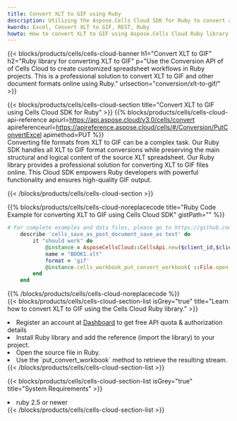 ```yaml
---
title: Convert XLT to GIF using Ruby 
description: Utilizing the Aspose.Cells Cloud SDK for Ruby to convert a XLT format file to a GIF format file. 
kwords: Excel, Convert XLT to GIF, REST, Ruby
howto: How to convert XLT to GIF using Aspose.Cells Cloud Ruby library.
---
```



{{< blocks/products/cells/cells-cloud-banner h1="Convert XLT to GIF" h2="Ruby library for converting XLT to GIF" p="Use the Conversion API of of Cells Cloud to create customized spreadsheet workflows in Ruby projects. This is a professional solution to convert XLT to GIF and other document formats online using Ruby." urlsection="conversion/xlt-to-gif/" >}}

{{< blocks/products/cells/cells-cloud-section  title="Convert XLT to GIF using Cells Cloud SDK for Ruby" >}}
{{% blocks/products/cells/cells-cloud-api-reference  apiurl=https://api.aspose.cloud/v3.0/cells/convert  apireferenceurl=https://apireference.aspose.cloud/cells/#/Conversion/PutConvertExcel  apimethod=PUT %}}
<br/>
Converting file formats from XLT to GIF can be a complex task. Our Ruby SDK handles all XLT to GIF format conversions while preserving the main structural and logical content of the source XLT spreadsheet. Our Ruby library provides a professional solution for converting XLT to GIF files online. This Cloud SDK empowers Ruby developers with powerful functionality and ensures high-quality GIF output.

{{< /blocks/products/cells/cells-cloud-section >}}

{{% blocks/products/cells/cells-cloud-noreplacecode title="Ruby Code Example for converting XLT to GIF using Cells Cloud SDK" gistPath="" %}}
 
```ruby
# For complete examples and data files, please go to https://github.com/aspose-cells-cloud/aspose-cells-cloud-ruby/
    describe 'cells_save_as_post_document_save_as test' do
        it "should work" do
            @instance = AsposeCellsCloud::CellsApi.new($client_id,$client_secret,"v3.0","https://api.aspose.cloud/")
            name = "BOOK1.xlt"
            format = 'gif'
            @instance.cells_workbook_put_convert_workbook( ::File.open(File.expand_path("data/"+name),"r")  {|io| io.read(io.size) },{:format=>format})     
        end
    end
```
 
{{% /blocks/products/cells/cells-cloud-noreplacecode  %}}
<br/>
{{< blocks/products/cells/cells-cloud-section-list isGrey="true"  title="Learn how to convert XLT to GIF using the Cells Cloud Ruby library." >}}
<li>Register an account at <a href="https://dashboard.aspose.cloud/">Dashboard</a> to get free API quota & authorization details</li>
<li>Install Ruby library and add the reference (import the library) to your project.</li>
<li>Open the source file in Ruby.</li>
<li>Use the `put_convert_workbook` method to retrieve the resulting stream.</li>
{{< /blocks/products/cells/cells-cloud-section-list >}}

{{< blocks/products/cells/cells-cloud-section-list isGrey="true"  title="System Requirements" >}}
<li>ruby 2.5 or newer</li>
{{< /blocks/products/cells/cells-cloud-section-list >}}
